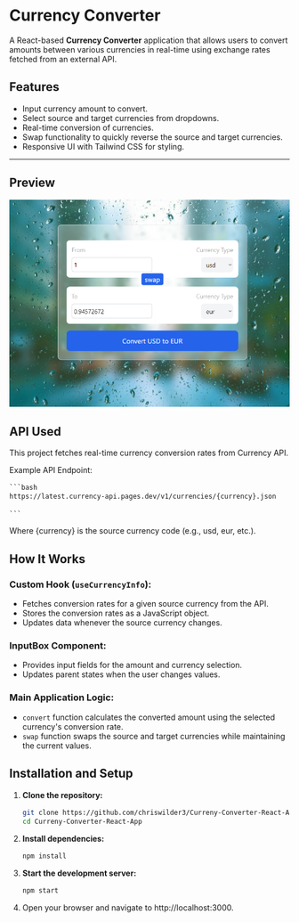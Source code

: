 # Currency Converter

A React-based **Currency Converter** application that allows users to convert amounts between various currencies in real-time using exchange rates fetched from an external API.

## Features
- Input currency amount to convert.
- Select source and target currencies from dropdowns.
- Real-time conversion of currencies.
- Swap functionality to quickly reverse the source and target currencies.
- Responsive UI with Tailwind CSS for styling.

---

## Preview
![Currency Converter Preview](public/currencyConverter.png)



## API Used
This project fetches real-time currency conversion rates from Currency API.

Example API Endpoint:

    ```bash
    https://latest.currency-api.pages.dev/v1/currencies/{currency}.json

    ```
Where {currency} is the source currency code (e.g., usd, eur, etc.).


## How It Works

### Custom Hook (`useCurrencyInfo`):
- Fetches conversion rates for a given source currency from the API.
- Stores the conversion rates as a JavaScript object.
- Updates data whenever the source currency changes.

### InputBox Component:
- Provides input fields for the amount and currency selection.
- Updates parent states when the user changes values.

### Main Application Logic:
- `convert` function calculates the converted amount using the selected currency's conversion rate.
- `swap` function swaps the source and target currencies while maintaining the current values.


## Installation and Setup
1. **Clone the repository:**
   ```bash
   git clone https://github.com/chriswilder3/Curreny-Converter-React-App.git
   cd Curreny-Converter-React-App
   ```
2. **Install dependencies:**

   ```bash
   npm install
   ```

3. **Start the development server:**

   ```bash
   npm start
   ```

4. Open your browser and navigate to http://localhost:3000.







